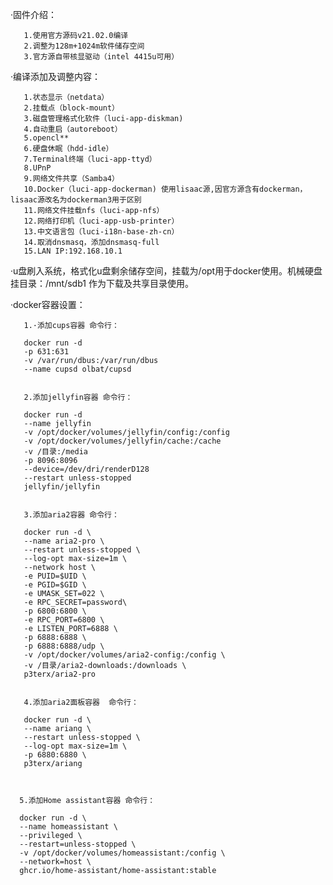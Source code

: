 ·固件介绍：

       1.使用官方源码v21.02.0编译
       2.调整为128m+1024m软件储存空间
       3.官方源自带核显驱动（intel 4415u可用）
       
·编译添加及调整内容：

       1.状态显示（netdata）
       2.挂载点（block-mount）
       3.磁盘管理格式化软件（luci-app-diskman)
       4.自动重启（autoreboot）
       5.opencl**
       6.硬盘休眠（hdd-idle）
       7.Terminal终端（luci-app-ttyd）
       8.UPnP
       9.网络文件共享（Samba4）
       10.Docker（luci-app-dockerman) 使用lisaac源,因官方源含有dockerman，lisaac源改名为dockerman3用于区别
       11.网络文件挂载nfs（luci-app-nfs）
       12.网络打印机（luci-app-usb-printer）
       13.中文语言包（luci-i18n-base-zh-cn）
       14.取消dnsmasq，添加dnsmasq-full
       15.LAN IP:192.168.10.1
       
·u盘刷入系统，格式化u盘剩余储存空间，挂载为/opt用于docker使用。机械硬盘挂目录：/mnt/sdb1 作为下载及共享目录使用。



·docker容器设置：

       1.·添加cups容器 命令行：
       
       docker run -d
       -p 631:631 
       -v /var/run/dbus:/var/run/dbus 
       --name cupsd olbat/cupsd
       
       
       2.添加jellyfin容器 命令行：
       
       docker run -d
       --name jellyfin
       -v /opt/docker/volumes/jellyfin/config:/config
       -v /opt/docker/volumes/jellyfin/cache:/cache
       -v /目录:/media
       -p 8096:8096
       --device=/dev/dri/renderD128
       --restart unless-stopped
       jellyfin/jellyfin
       
       
       3.添加aria2容器 命令行：
       
       docker run -d \
       --name aria2-pro \
       --restart unless-stopped \
       --log-opt max-size=1m \
       --network host \
       -e PUID=$UID \
       -e PGID=$GID \
       -e UMASK_SET=022 \
       -e RPC_SECRET=password\
       -p 6800:6800 \
       -e RPC_PORT=6800 \
       -e LISTEN_PORT=6888 \
       -p 6888:6888 \
       -p 6888:6888/udp \
       -v /opt/docker/volumes/aria2-config:/config \
       -v /目录/aria2-downloads:/downloads \
       p3terx/aria2-pro
       
       
       4.添加aria2面板容器  命令行：
       
       docker run -d \
       --name ariang \
       --restart unless-stopped \
       --log-opt max-size=1m \
       -p 6880:6880 \
       p3terx/ariang
       
       
       
      5.添加Home assistant容器 命令行：
      
      docker run -d \
      --name homeassistant \
      --privileged \
      --restart=unless-stopped \
      -v /opt/docker/volumes/homeassistant:/config \
      --network=host \
      ghcr.io/home-assistant/home-assistant:stable
